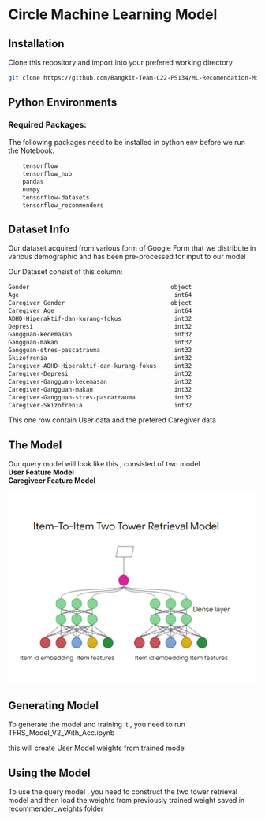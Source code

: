 # Circle Machine Learning Model

## Installation
Clone this repository and import into your prefered working directory
```bash
git clone https://github.com/Bangkit-Team-C22-PS134/ML-Recomendation-Model
```

## Python Environments
### Required Packages:
The following packages need to be installed in python env before we run the Notebook:
```
    tensorflow
    tensorflow_hub
    pandas
    numpy
    tensorflow-datasets
    tensorflow_recommenders
```

## Dataset Info
Our dataset acquired from various form of Google Form that we distribute in various demographic and has been pre-processed for input to our model

Our Dataset consist of this column:
```
Gender                                        object
Age                                            int64
Caregiver_Gender                              object
Caregiver_Age                                  int64
ADHD-Hiperaktif-dan-kurang-fokus               int32
Depresi                                        int32
Gangguan-kecemasan                             int32
Gangguan-makan                                 int32
Gangguan-stres-pascatrauma                     int32
Skizofrenia                                    int32
Caregiver-ADHD-Hiperaktif-dan-kurang-fokus     int32
Caregiver-Depresi                              int32
Caregiver-Gangguan-kecemasan                   int32
Caregiver-Gangguan-makan                       int32
Caregiver-Gangguan-stres-pascatrauma           int32
Caregiver-Skizofrenia                          int32
```

This one row contain User data and the prefered Caregiver data


## The Model
Our query model will look like this , consisted of two model : <br> 
**User Feature Model**
 <br>
 **Caregiveer Feature Model**

![Two Tower](https://raw.githubusercontent.com/Bangkit-Team-C22-PS134/ML-Recomendation-Model/main/images/Tower%20model.png)


## Generating Model
To generate the model and training it , you need to run 
TFRS_Model_V2_With_Acc.ipynb

this will create User Model weights from trained model

## Using the Model
To use the query model , you need to construct the two tower retrieval model and then load the weights from previously trained weight saved in recommender_weights folder